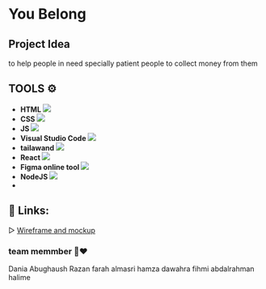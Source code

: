 # You Belong

## Project Idea 
to help people in need specially patient people to collect money from them

  ## **TOOLS ⚙️**
- **HTML ![](first-teacher/src/images/html-5.png)**
- **CSS ![](first-teacher/src/images/css.png)**
- **JS ![](first-teacher/src/images/javascript.png)**
- **Visual Studio Code ![](first-teacher/src/images/vs.png)**
- **tailawand ![](first-teacher/src/images/bootstrap.png)**
- **React ![](first-teacher/src/images/react.png)**
- **Figma online tool ![](first-teacher/src/images/figma2.png)**
- **NodeJS ![](first-teacher/src/images/nodejs.png)**
- 

## **📎 Links:**

▷ [Wireframe and mockup](https://www.figma.com/file/fgBOI7bNoHsE8Wc3smGf8H/uBelong?type=design&node-id=0-1&t=5ToiJS7IkoLjREge-0)

### team memmber 🌼❤️
Dania Abughaush
Razan 
farah almasri
hamza dawahra
fihmi
abdalrahman halime





